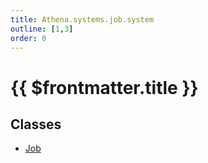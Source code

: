 ```yaml
---
title: Athena.systems.job.system
outline: [1,3]
order: 0
---
```


# {{ $frontmatter.title }}


## Classes

- [Job](../classes/server_systems_job_system_Job.md)

